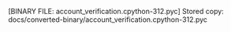 [BINARY FILE: account_verification.cpython-312.pyc]
Stored copy: docs/converted-binary/account_verification.cpython-312.pyc
